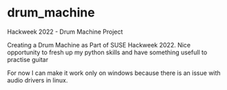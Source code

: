 # drum_machine
Hackweek 2022 - Drum Machine Project

Creating a Drum Machine as Part of SUSE Hackweek 2022. Nice opportunity to fresh up my python skills and have something usefull to practise guitar

For now I can make it work only on windows because there is an issue with audio drivers in linux. 
